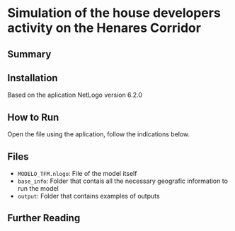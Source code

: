 # Simulation of the house developers activity on the Henares Corridor
## Summary

## Installation

Based on the aplication NetLogo version 6.2.0

## How to Run

Open the file using the aplication, follow the indications below.

## Files

* ``MODELO_TFM.nlogo``: File of the model itself
* ``base_info``: Folder that contais all the necessary geografic information to run the model
* ``output``: Folder that contains examples of outputs
## Further Reading

